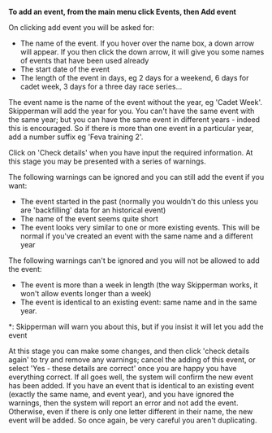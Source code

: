 **To add an event, from the main menu click Events, then Add event**

On clicking add event you will be asked for:

- The name of the event. If you hover over the name box, a down arrow will appear. If you then click the down arrow, it will give you some names of events that have been used already
- The start date of the event
- The length of the event in days, eg 2 days for a weekend, 6 days for cadet week, 3 days for a three day race series...

The event name is the name of the event without the year, eg 'Cadet Week'. Skipperman will add the year for you. You can't have the same event with the same year; but you can have the same event in different years - indeed this is encouraged. So if there is more than one event in a particular year, add a number suffix eg 'Feva training 2'.

Click on 'Check details' when you have input the required information. At this stage you may be presented with a series of warnings.

The following warnings can be ignored and you can still add the event if you want:
- The event started in the past (normally you wouldn't do this unless you are 'backfilling' data for an historical event) 
- The name of the event seems quite short 
- The event looks very similar to one or more existing events. This will be normal if you've created an event with the same name and a different year

The following warnings can't be ignored and you will not be allowed to add the event:
- The event is more than a week in length (the way Skipperman works, it won't allow events longer than a week)
- The event is identical to an existing event: same name and in the same year.

*: Skipperman will warn you about this, but if you insist it will let you add the event

At this stage you can make some changes, and then click 'check details again' to try and remove any warnings; cancel the adding of this event, or select 'Yes - these details are correct' once you are happy you have everything correct. If all goes well, the system will confirm the new event has been added. If you have an event that is identical to an existing event (exactly the same name, and event year), and you have ignored the warnings, then the system will report an error and not add the event. Otherwise, even if there is only one letter different in their name, the new event will be added. So once again, be very careful you aren't duplicating.
